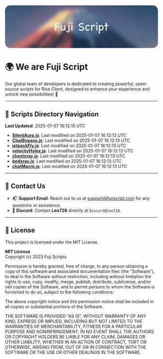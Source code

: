 ![Banner](.github/b.webp)

# 🌍 **We are Fuji Script**

Our global team of developers is dedicated to creating powerful, open-source scripts for Rise Client, designed to enhance your experience and unlock new possibilities! 🌟

---
<!-- SCRIPTS_NAVIGATION_START -->
## 📂 **Scripts Directory Navigation**

**Last Updated**: 2025-01-07 16:12:15 UTC

- **[SilentAura.js](scripts/SilentAura.js)**: Last modified on 2025-01-07 16:12:13 UTC
- **[ChatBypass.js](scripts/ChatBypass.js)**: Last modified on 2025-01-07 16:12:13 UTC
- **[jetpackFly.js](scripts/jetpackFly.js)**: Last modified on 2025-01-07 16:12:13 UTC
- **[velocityHylex.js](scripts/velocityHylex.js)**: Last modified on 2025-01-07 16:12:13 UTC
- **[chestxray.js](scripts/chestxray.js)**: Last modified on 2025-01-07 16:12:13 UTC
- **[bedxray.js](scripts/bedxray.js)**: Last modified on 2025-01-07 16:12:13 UTC
- **[chatMacro.js](scripts/chatMacro.js)**: Last modified on 2025-01-07 16:12:13 UTC

<!-- SCRIPTS_NAVIGATION_END -->

---

## 💬 **Contact Us**  
- 📬 **Support Email**: Reach out to us at [support@fujiscript.com](mailto:support@fujiscript.com) for any questions or assistance.  
- 💬 **Discord**: Contact **Leo728** directly at `Discord@leo728`.

---

## 📜 **License**

This project is licensed under the MIT License.  

**MIT License**  
Copyright (c) 2023 Fuji Scripts  

Permission is hereby granted, free of charge, to any person obtaining a copy of this software and associated documentation files (the "Software"), to deal in the Software without restriction, including without limitation the rights to use, copy, modify, merge, publish, distribute, sublicense, and/or sell copies of the Software, and to permit persons to whom the Software is furnished to do so, subject to the following conditions:  

The above copyright notice and this permission notice shall be included in all copies or substantial portions of the Software.  

THE SOFTWARE IS PROVIDED "AS IS", WITHOUT WARRANTY OF ANY KIND, EXPRESS OR IMPLIED, INCLUDING BUT NOT LIMITED TO THE WARRANTIES OF MERCHANTABILITY, FITNESS FOR A PARTICULAR PURPOSE AND NONINFRINGEMENT. IN NO EVENT SHALL THE AUTHORS OR COPYRIGHT HOLDERS BE LIABLE FOR ANY CLAIM, DAMAGES OR OTHER LIABILITY, WHETHER IN AN ACTION OF CONTRACT, TORT OR OTHERWISE, ARISING FROM, OUT OF OR IN CONNECTION WITH THE SOFTWARE OR THE USE OR OTHER DEALINGS IN THE SOFTWARE.  
